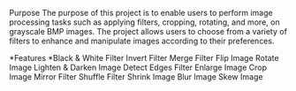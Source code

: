 

Purpose
The purpose of this project is to enable users to perform image processing tasks such as applying filters, cropping, rotating, and more, on grayscale BMP images.
The project allows users to choose from a variety of filters 
to enhance and manipulate images according to their preferences.

*Features
*Black & White Filter
Invert Filter
Merge Filter
Flip Image
Rotate Image
Lighten & Darken Image
Detect Edges Filter
Enlarge Image
Crop Image
Mirror Filter
Shuffle Filter
Shrink Image
Blur Image
Skew Image
